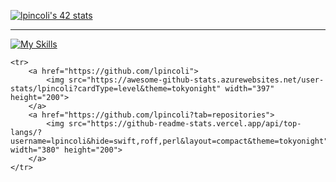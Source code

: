 
[![lpincoli's 42 stats](https://badge42.vercel.app/api/v2/clgrwg5oo005108ky6p2e79jm/stats?cursusId=21&coalitionId=284)](https://github.com/JaeSeoKim/badge42)

---------------------------------------------------------------
[![My Skills](https://skillicons.dev/icons?i=linux,bash,c,cpp,docker,git,js,github,nestjs,postgres,py,ts,vue)](https://skillicons.dev)

<table>

    <tr>
        <a href="https://github.com/lpincoli">
            <img src="https://awesome-github-stats.azurewebsites.net/user-stats/lpincoli?cardType=level&theme=tokyonight" width="397" height="200">
        </a> 
        <a href="https://github.com/lpincoli?tab=repositories">
            <img src="https://github-readme-stats.vercel.app/api/top-langs/?username=lpincoli&hide=swift,roff,perl&layout=compact&theme=tokyonight" width="380" height="200">
        </a>
    </tr>
</table>
